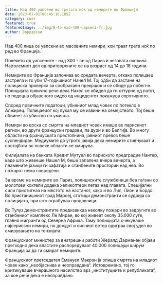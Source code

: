 ```yaml
---
title: Над 400 уапсени во третата ноќ од немирите во Франција
date: 2023-07-01T06:45:16.189Z
category: свет
featured: true
featuredImage: ../img/8-45-nad-400-uapseni-fr.jpg
author: Вардарски
---
```

Над 400 лица се уапсени во масовните немири, кои траат трета ноќ по ред во Франција.

Повеќето од уапсените - над 300 - се од Париз и неговата околина. Најголемиот дел од притворените се на возраст од 14 до 18 години.

Немирите во Франција започнаа во средата вечерта, откако полицаец застрела и го уби 17-годишниот Начел М. Тој одби да застане на полициска проверка за сообраќаен прекршок и се обиде да побегне. Полицијата првично рече дека Нахел се обидел да ги оттурне од патот, но подоцна објавеното видео од инцидентот покажува спротивното.

Според првичните податоци, убиениот млад човек по потекло е Алжирец. Полицаецот кој пукал му се извини на семејството. Тој беше обвинет за убиство со умисла.

Немири во врска со смртта на младиот човек имаше во парискиот регион, во други француски градови, па дури и во Белгија. Во многу области на француската престолнина, јавниот превоз беше суспендиран. Медиумите до утрото јавија дека немирите стивнуваат и состојбата во повеќе области се смирува.

Филијалата на банката Кредит Мутуел во париското предградие Нантер, каде што живееше Нашел М, беше запалена вчера вечерта, а пламените јазици ги зафатија и станбените простории над неа. Во пожарот нема повредени.

За време на немирите во Париз, полициските службеници беа гаѓани со молотови коктели додека хеликоптери летаа над главата. Специјални сили пристигнаа на местото на настанот, како и во Лил, Лион и Бордо. Во пристанишниот град Марсеј, стотици демонстранти се судрија со полицијата, при што ограбуваа продавници.

Во Тулуз демонстрантите предизвикаа неколку пожари во задругите во станбениот комплекс Ле Мираи, во кој живеат околу 35.000 луѓе, главно мигранти од Северна Африка. Таму полицијата очекуваше најсериозни немири, но дождот и силниот ветер одиграа свој удел во смирувањето на тензијата.

Францускиот министер за внатрешни работи Жералд Дарманен објави претходно дека властите распоредуваат 40.000 полицајци ширум Франција за да ги смират немирите.

Францускиот претседател Емануел Макрон ја опиша смртта на младиот човек како „необјаснива и неоправдана“. Истовремено, тој го критикуваше вчерашното насилство врз „институциите и републиката“, за кое рече дека е неоправдано.